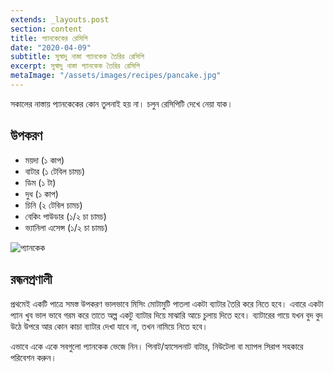```yaml
---
extends: _layouts.post
section: content
title: প্যানকেকের রেসিপি
date: "2020-04-09"
subtitle: সুস্বাদু নাস্তা প্যানকেক তৈরির রেসিপি
excerpt: সুস্বাদু নাস্তা প্যানকেক তৈরির রেসিপি
metaImage: "/assets/images/recipes/pancake.jpg"
---
```


সকালের নাস্তায় প্যানকেকের কোন তুলনাই হয় না। চলুন রেসিপিটি দেখে নেয়া যাক।

## উপকরণ

- ময়দা (১ কাপ)
- বাটার (১ টেবিল চামচ)
- ডিম (১ টা)
- দুধ (১ কাপ)
- চিনি (২ টেবিল চামচ)
- বেকিং পাউডার (১/২ চা চামচ)
- ভ্যানিলা এসেন্স (১/২ চা চামচ)

![প্যানকেক](/assets/images/recipes/pancake.jpg)

## রন্ধনপ্রণালী

প্রথমেই একটি পাত্রে সমস্ত উপকরণ ভালভাবে মিসিং মোটামুটি পাতলা একটা ব্যাটার তৈরি করে নিতে হবে। এবারে একটা
প্যান খুব ভাল ভাবে গরম করে তাতে অল্প একটু ব্যাটার দিয়ে মাঝারি আচে চুলায় দিতে হবে। ব্যাটারের গায়ে যখন বুদ
বুদ উঠে উপরে আর কোন কাচা ব্যাটার দেখা যাবে না, তখন নামিয়ে নিতে হবে।

এভাবে একে একে সবগুলো প্যানকেক ভেজে নিন। পিনাট/হ্যাসেলনাট বাটার, নিউটেলা বা ম্যাপল সিরাপ সহকারে
পরিবেশন করুন।
